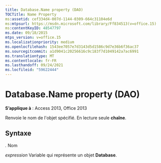 ```yaml
---
title: Database.Name property (DAO)
TOCTitle: Name Property
ms:assetid: cef334d4-007d-1144-0309-664c31104e6d
ms:mtpsurl: https://msdn.microsoft.com/library/Ff834513(v=office.15)
ms:contentKeyID: 48547797
ms.date: 09/18/2015
mtps_version: v=office.15
ms.localizationpriority: medium
ms.openlocfilehash: 1543ee7057e7d3143d5d1586c9d7e36b6f36ac37
ms.sourcegitcommit: a1d9041c20256616c9c183f7d1049142a7ac6991
ms.translationtype: MT
ms.contentlocale: fr-FR
ms.lasthandoff: 09/24/2021
ms.locfileid: "59622444"
---
```

# <a name="databasename-property-dao"></a>Database.Name property (DAO)


**S’applique à** : Access 2013, Office 2013

Renvoie le nom de l'objet spécifié. En lecture seule **chaîne**.

## <a name="syntax"></a>Syntaxe

*.* Nom

*expression* Variable qui représente un objet **Database**.

